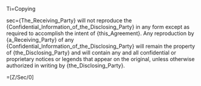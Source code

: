 Ti=Copying

sec={The_Receiving_Party} will not reproduce the {Confidential_Information_of_the_Disclosing_Party} in any form except as required to accomplish the intent of {this_Agreement}. Any reproduction by {a_Receiving_Party} of any {Confidential_Information_of_the_Disclosing_Party} will remain the property of {the_Disclosing_Party} and will contain any and all confidential or proprietary notices or legends that appear on the original, unless otherwise authorized in writing by {the_Disclosing_Party}.

=[Z/Sec/0]